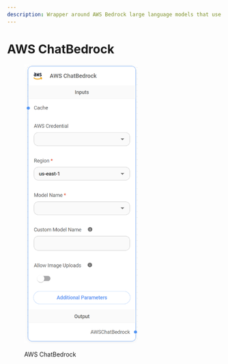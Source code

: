 ```yaml
---
description: Wrapper around AWS Bedrock large language models that use the Chat endpoint.
---
```


# AWS ChatBedrock

<figure><img src="../../../.gitbook/assets/image.png" alt="" width="265"><figcaption><p>AWS ChatBedrock</p></figcaption></figure>
